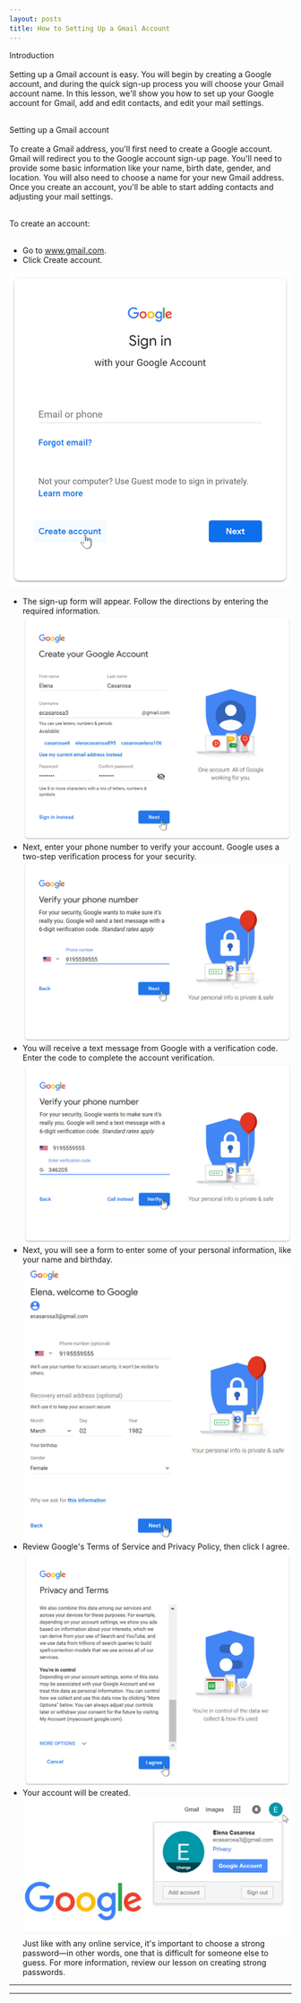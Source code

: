 ```yaml
---
layout: posts
title: How to Setting Up a Gmail Account
---
```

Introduction<br><br>
Setting up a Gmail account is easy. You will begin by creating a Google account, and  during the quick sign-up process you will choose your Gmail account name. In this lesson, we'll show you how to set up your Google account for Gmail, add and edit contacts, and edit your mail settings.<br><br>

Setting up a Gmail account<br><br>
To create a Gmail address, you'll first need to create a Google account. Gmail will  redirect you to the Google account sign-up page. You'll need to provide some basic information like your name, birth date, gender, and location. You will also need to choose a name for your new Gmail address. Once you create an account, you'll be able to start adding contacts and adjusting your mail settings.<br><br>

To create an account:<br><br>
* Go to www.gmail.com.
* Click Create account.<br>

![alt text](../assets/images/9.jpg "Team Picture")<br>
* The sign-up form will appear. Follow the directions by entering the required information.<br>
![alt text](../assets/images/10.jpg "Team Picture")<br>
* Next, enter your phone number to verify your account. Google uses a two-step verification process for your security.<br>
![alt text](../assets/images/11.jpg "Team Picture")<br>
* You will receive a text message from Google with a verification code. Enter the code to complete the account verification.<br>
![alt text](../assets/images/12.jpg "Team Picture")<br>
* Next, you will see a form to enter some of your personal information, like your name and birthday.<br>
![alt text](../assets/images/13.jpg "Team Picture")<br>
* Review Google's Terms of Service and Privacy Policy, then click I agree.<br>
![alt text](../assets/images/14.jpg "Team Picture")<br>
* Your account will be created.
![alt text](../assets/images/15.jpg "Team Picture")<br>
Just like with any online service, it's important to choose a strong password—in other words, one that is difficult for someone else to guess. For more information, review our lesson on creating strong passwords.
---
****
